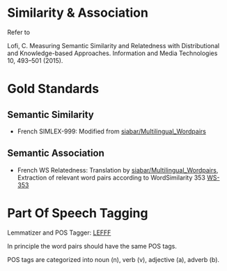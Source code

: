 # Similarity & Association 

Refer to 

Lofi, C. Measuring Semantic Similarity and Relatedness with Distributional and Knowledge-based Approaches. Information and Media Technologies 10, 493–501 (2015).

# Gold Standards
## Semantic Similarity
- French SIMLEX-999: Modified from [siabar/Multilingual_Wordpairs](https://github.com/siabar/Multilingual_Wordpairs)

## Semantic Association
- French WS Relatedness: Translation by [siabar/Multilingual_Wordpairs](https://github.com/siabar/Multilingual_Wordpairs), Extraction of relevant word pairs according to WordSimilarity 353 [WS-353](http://www.cs.technion.ac.il/~gabr/resources/data/wordsim353/)

# Part Of Speech Tagging

Lemmatizer and POS Tagger: [LEFFF](https://github.com/ClaudeCoulombe/FrenchLefffLemmatizer)

In principle the word pairs should have the same POS tags. 

POS tags are categorized into noun (n), verb (v), adjective (a), adverb (b).